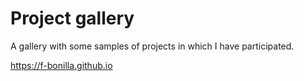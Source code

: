 # Project gallery

A gallery with some samples of projects in which I have participated.

https://f-bonilla.github.io
